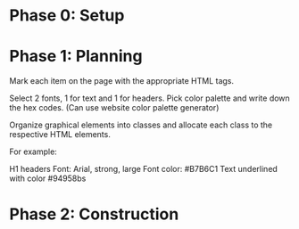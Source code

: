 # Phase 0: Setup

<!-- Create public GitHub repository. -->
<!-- Add README. -->
<!-- Create planning.md file. -->

# Phase 1: Planning

<!-- Draw layout of each page. -->

Mark each item on the page with the appropriate HTML tags.

Select 2 fonts, 1 for text and 1 for headers.
Pick color palette and write down the hex codes. (Can use website color palette generator)

Organize graphical elements into classes and allocate each class to the respective HTML elements.

For example:

H1 headers
Font: Arial, strong, large
Font color: #B7B6C1
Text underlined with color #94958bs

# Phase 2: Construction
